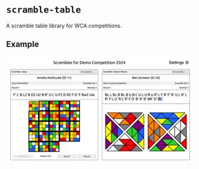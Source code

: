 # `scramble-table`

A scramble table library for WCA competitions.

## Example

<picture>
  <source srcset="./img/example-dark-mode.png" media="(prefers-color-scheme: dark)">
  <img src="./img/example.png">
</picture>
